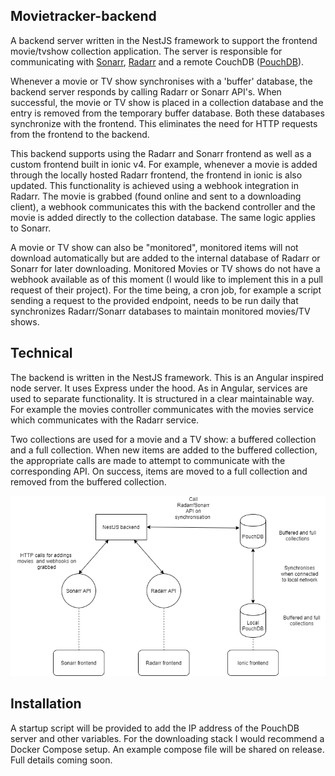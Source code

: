 ## Movietracker-backend 

A backend server written in the NestJS framework to support the frontend movie/tvshow collection application. The server is responsible for communicating with [Sonarr](https://sonarr.tv/), [Radarr](https://radarr.video/) and a remote CouchDB ([PouchDB](https://pouchdb.com/)).

Whenever a movie or TV show synchronises with a 'buffer' database, the backend server responds by calling Radarr or Sonarr API's. When successful, the movie or TV show is placed in a collection database and the entry is removed from the temporary buffer database. 
Both these databases synchronize with the frontend. This eliminates the need for HTTP requests from the frontend to the backend.

This backend supports using the Radarr and Sonarr frontend as well as a custom frontend built in ionic v4. For example, whenever a movie is added through the locally hosted Radarr frontend, the frontend in ionic is also updated. This functionality is achieved using a webhook integration in Radarr. The movie is grabbed (found online and sent to a downloading client), a webhook communicates this with the backend controller and the movie is added directly to the collection database. The same logic applies to Sonarr.

A movie or TV show can also be "monitored", monitored items will not download automatically but are added to the internal database of Radarr or Sonarr for later downloading.
Monitored Movies or TV shows do not have a webhook available as of this moment (I would like to implement this in a pull request of their project). For the time being, a cron job, for example a script sending a request to the provided endpoint, needs to be run daily that synchronizes Radarr/Sonarr databases to maintain monitored movies/TV shows.


## Technical
The backend is written in the NestJS framework. This is an Angular inspired node server. It uses Express under the hood. 
As in Angular, services are used to separate functionality. It is structured in a clear maintainable way. For example the movies controller communicates with the movies service which communicates with the Radarr service. 

Two collections are used for a movie and a TV show: a buffered collection and a full collection. When new items are added to the buffered collection, the appropriate calls are made to attempt to communicate with the corresponding API. On success, items are moved to a full collection and removed from the buffered collection.

![schematic overview](schema1.png)

## Installation
A startup script will be provided to add the IP address of the PouchDB server and other variables. 
For the downloading stack I would recommend a Docker Compose setup. An example compose file will be shared on release.
Full details coming soon.



